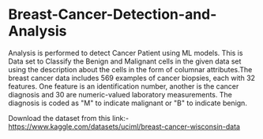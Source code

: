 # Breast-Cancer-Detection-and-Analysis
Analysis is performed to detect Cancer Patient using ML models. 
This is Data set to Classify the Benign and Malignant cells in the given data set using the description about the cells in the form of columnar attributes.The breast cancer data includes 569 examples of cancer biopsies, each with 32 features. One feature is an identification number, another is the cancer diagnosis and 30 are numeric-valued laboratory measurements. The diagnosis is coded as "M" to indicate malignant or "B" to indicate benign. 

Download the dataset from this link:-https://www.kaggle.com/datasets/uciml/breast-cancer-wisconsin-data
